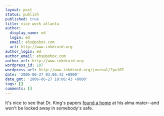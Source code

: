 ```yaml
---
layout: post
status: publish
published: true
title: nice work atlanta
author:
  display_name: ed
  login: ed
  email: ehs@pobox.com
  url: http://www.inkdroid.org
author_login: ed
author_email: ehs@pobox.com
author_url: http://www.inkdroid.org
wordpress_id: 107
wordpress_url: http://www.inkdroid.org/journal/?p=107
date: '2006-06-27 03:06:43 +0000'
date_gmt: '2006-06-27 10:06:43 +0000'
tags: []
comments: []
---
```


<p>It's nice to see that Dr. King's papers <a href="http://www.nytimes.com/2006/06/27/us/27king.html">found a home</a> at his alma mater--and won't be locked away in somebody's safe.</p>
